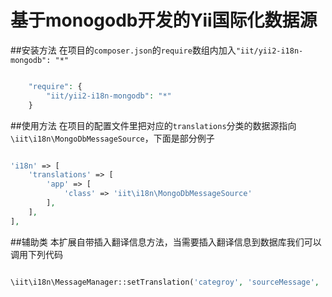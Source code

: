 基于monogodb开发的Yii国际化数据源
=================================
##安装方法
在项目的`composer.json`的`require`数组内加入`"iit/yii2-i18n-mongodb": "*"`

```php

    "require": {
        "iit/yii2-i18n-mongodb": "*"
    }

```

##使用方法
在项目的配置文件里把对应的`translations`分类的数据源指向`\iit\i18n\MongoDbMessageSource`，下面是部分例子

```php

'i18n' => [
    'translations' => [
        'app' => [
            'class' => 'iit\i18n\MongoDbMessageSource'
        ],
    ],
],

```

##辅助类
本扩展自带插入翻译信息方法，当需要插入翻译信息到数据库我们可以调用下列代码

```php

\iit\i18n\MessageManager::setTranslation('categroy', 'sourceMessage', 'translationMessage', 'language');

```